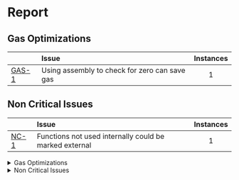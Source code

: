 # Report


## Gas Optimizations


| |Issue|Instances|
|-|:-|:-:|
| [GAS-1](#GAS-1) | Using assembly to check for zero can save gas | 1 |


## Non Critical Issues


| |Issue|Instances|
|-|:-|:-:|
| [NC-1](#NC-1) | Functions not used internally could be marked external | 1 |



<details>
<summary>Gas Optimizations</summary>
### <a name="GAS-1"></a>[GAS-1] Using assembly to check for zero can save gas
Using assembly to check for zero can save gas by allowing more direct access to the evm and reducing some of the overhead associated with high-level operations in solidity.

*Instances (1)*:
```solidity
File: test.sol

6: 		if (inputNumber == 0) {

```

</details>


<details>
<summary>Non Critical Issues</summary>
### <a name="NC-1"></a>[NC-1] Functions not used internally could be marked external

*Instances (1)*:
```solidity
File: test.sol

5: 	function my_function(uint256 inputNumber) public pure returns(bool) {

```

</details>
